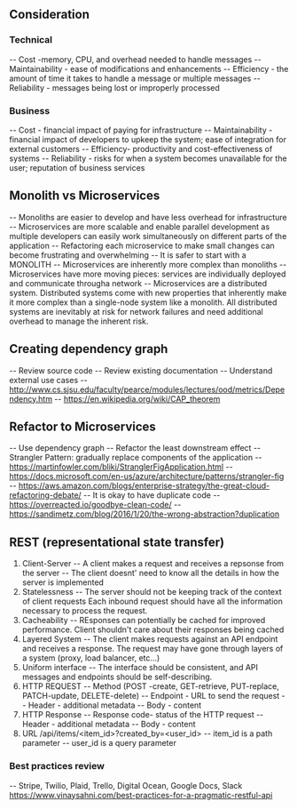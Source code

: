 ## Consideration

### Technical
-- Cost -memory, CPU, and overhead needed to handle messages
-- Maintainability - ease of modifications and enhancements
-- Efficiency - the amount of time it takes to handle a message or multiple messages
-- Reliability - messages being lost or improperly processed

### Business
-- Cost - financial impact of paying for infrastructure
-- Maintainability - financial impact of developers to upkeep the system; ease of integration for external customers
-- Efficiency- productivity and cost-effectiveness of systems
-- Reliability - risks for when a system becomes unavailable for the user; reputation of business services

## Monolith vs Microservices
-- Monoliths are easier to develop and have less overhead for infrastructure
-- Microservices are more scalable and enable parallel development as multiple developers can easily work simultaneously on different parts of the application
-- Refactoring each microservice to make small changes can become frustrating and overwhelming
-- It is safer to start with a MONOLITH
-- Microservices are inherently more complex than monoliths
-- Microservices have more moving pieces: services are individually deployed and communicate througha network
-- Microservices are a distributed system. Distributed systems come with new properties that inherently make it more complex than a single-node system like a monolith. All distributed systems are inevitably at risk for network failures and need additional overhead to manage the inherent risk.


## Creating dependency graph
-- Review source code
-- Review existing documentation
-- Understand external use cases
-- http://www.cs.sjsu.edu/faculty/pearce/modules/lectures/ood/metrics/Dependency.htm
-- https://en.wikipedia.org/wiki/CAP_theorem

## Refactor to Microservices
-- Use dependency graph
-- Refactor the least downstream effect
-- Strangler Pattern: gradually replace components of the application
-- https://martinfowler.com/bliki/StranglerFigApplication.html
-- https://docs.microsoft.com/en-us/azure/architecture/patterns/strangler-fig
-- https://aws.amazon.com/blogs/enterprise-strategy/the-great-cloud-refactoring-debate/
-- It is okay to have duplicate code
-- https://overreacted.io/goodbye-clean-code/
-- https://sandimetz.com/blog/2016/1/20/the-wrong-abstraction?duplication

## REST (representational state transfer)
1. Client-Server
-- A client makes a request and receives a repsonse from the server
-- The client doesnt' need to know all the details in how the server is implemented
2. Statelessness
-- The server should not be keeping track of the context of client requests
Each inbound request should have all the information necessary to process the request.
3. Cacheability
-- REsponses can potentially be cached for improved performance.
Client shouldn't care about their responses being cached
4. Layered System
-- The client makes requests against an API endpoint and receives a response. The request may have gone through layers of a system
(proxy, load balancer, etc...)
5. Uniform interface
-- The interface should be consistent, and API messages and endpoints should be self-describing.
6. HTTP REQUEST
-- Method (POST -create, GET-retrieve, PUT-replace, PATCH-update, DELETE-delete)
-- Endpoint - URL to send the request
-- Header - additional metadata
-- Body - content
7. HTTP Response
-- Response code- status of the HTTP request
-- Header - additional metadata
-- Body - content
8. URL
/api/items/<item_id>?created_by=<user_id>
-- item_id is a path parameter
-- user_id is a query parameter
### Best practices review
-- Stripe, Twilio, Plaid, Trello, Digital Ocean, Google Docs, Slack
https://www.vinaysahni.com/best-practices-for-a-pragmatic-restful-api

